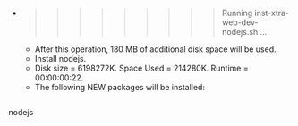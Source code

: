 * >>>>>>>>> Running inst-xtra-web-dev-nodejs.sh ...
  * After this operation, 180 MB of additional disk space will be used.
  * Install nodejs.
  * Disk size = 6198272K. Space Used = 214280K. Runtime = 00:00:00:22.
  * The following NEW packages will be installed:
  ```bash
nodejs
  ```

